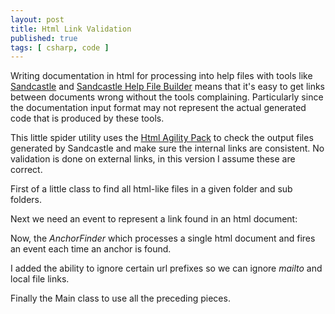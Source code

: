```yaml
---
layout: post
title: Html Link Validation
published: true
tags: [ csharp, code ]
---
```


Writing documentation in html for processing into help files with tools like 
[Sandcastle](http://sandcastle.codeplex.com/) and [Sandcastle Help File Builder](http://shfb.codeplex.com/) 
means that it's easy to get links between documents wrong without the tools 
complaining. Particularly since the documentation input format may not represent the
actual generated code that is produced by these tools.

This little spider utility uses the [Html Agility Pack](http://htmlagilitypack.codeplex.com/) 
to check the output files generated by Sandcastle and make sure the internal 
links are consistent. No validation is done on external links, in this version 
I assume these are correct.

First of a little class to find all html-like files in a given folder and sub folders.

<script src="https://gist.github.com/deejaygraham/c4e0a9165ef46ba5f508.js"></script>

Next we need an event to represent a link found in an html document:

<script src="https://gist.github.com/deejaygraham/1be4f217858457149bbc.js"></script>

Now, the *AnchorFinder* which processes a single html document and fires an 
event each time an anchor is found.

<script src="https://gist.github.com/deejaygraham/0a103620a61063df6347.js"></script>

I added the ability to ignore certain url prefixes so we can ignore *mailto* 
and local file links.

Finally the Main class to use all the preceding pieces.

<script src="https://gist.github.com/deejaygraham/28832111dfee7c511bd2.js"></script>



